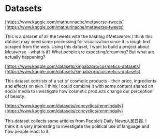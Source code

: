 # Datasets

[https://www.kaggle.com/mathurinache/metaverse-tweets](https://www.kaggle.com/mathurinache/metaverse-tweets)

This is a dataset of all the tweets with the hashtag #Metaverse. I think this dataset may need some processing for visualization since it is rough text scraped from the web. Using this dataset, I want to build a project about Metaverse – what is it? What people are expecting/dreaming? But what are actually happening?

[https://www.kaggle.com/datasets/kingabzpro/cosmetics-datasets](https://www.kaggle.com/datasets/kingabzpro/cosmetics-datasets)

This dataset consists of a set of cosmetic products - their price, ingredients and effects on skin. I think I could combine it with some content shared on social media to investigate how cosmetic products change our perception of beauty.

[https://www.kaggle.com/datasets/concyclics/renmindaily](https://www.kaggle.com/datasets/concyclics/renmindaily)

This dataset collects some articles from People’s Daily News人民日报. I think it is very interesting to investigate the political use of language and how people react to it.
